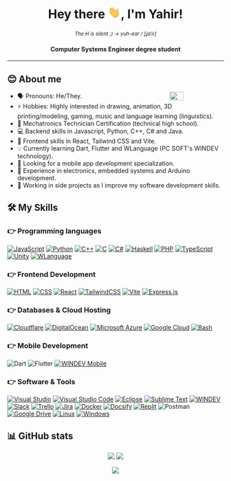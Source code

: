 <h1 align="center">Hey there <img src="https://raw.githubusercontent.com/ABSphreak/ABSphreak/master/gifs/Hi.gif" width="30px">, I'm Yahir!</h1>
<p align="center"><i><small>The H is silent ;) -> yuh-ear / [ʝaˈiɾ]</small></i></p>
<h4 align="center">Computer Systems Engineer degree student</h4>
<hr>

## 😊 About me

<img align="right" width="25%" height="25%" src="https://i.imgur.com/h2F5J4r.png" />

<ul>
<li>🗣 Pronouns: He/They.</li>
<li>⚡ Hobbies: Highly interested in drawing, animation, 3D printing/modeling, gaming, music and language learning (linguistics).</li>
<li>🤖 Mechatronics Technician Certification (technical high school). </li>
<li>💻 Backend skills in Javascript, Python, C++, C# and Java.</li>
<li>🚀 Frontend skills in React, Tailwind CSS and Vite.</li>
<li>💡 Currently learning Dart, Flutter and WLanguage (PC SOFT's WINDEV technology).</li>
<li>📱 Looking for a mobile app development specialization.</li>
<li>🔋 Experience in electronics, embedded systems and Arduino development.</li>
<li>🔭 Working in side projects as I improve my software development skills.</li>
</ul>

## 🛠️ My Skills

### 👉 Programming languages
[![JavaScript](https://img.shields.io/badge/JavaScript-F7DF1E?style=for-the-badge&logo=javascript&logoColor=000)](#)
[![Python](https://img.shields.io/badge/Python-3776AB?style=for-the-badge&logo=python&logoColor=fff)](#)
[![C++](https://img.shields.io/badge/C++-%2300599C.svg?style=for-the-badge&logo=c%2B%2B&logoColor=white)](#)
[![C](https://img.shields.io/badge/C-00599C?style=for-the-badge&logo=c&logoColor=white)](#)
[![C#](https://custom-icon-badges.demolab.com/badge/C%23-%23239120.svg?style=for-the-badge&logo=cshrp&logoColor=white)](#)
[![Haskell](https://img.shields.io/badge/Haskell-5e5086?style=for-the-badge&logo=haskell&logoColor=white)](#)
[![PHP](https://img.shields.io/badge/php-%23777BB4.svg?style=for-the-badge&logo=php&logoColor=white)](#)
[![TypeScript](https://img.shields.io/badge/TypeScript-3178C6?style=for-the-badge&logo=typescript&logoColor=fff)](#)
[![Unity](https://img.shields.io/badge/Unity-%23000000.svg?style=for-the-badge&logo=unity&logoColor=white)](#)
[![WLanguage](https://img.shields.io/badge/WLanguage-2F3134?style=for-the-badge&logoColor=white)](#)

### 👉 Frontend Development
[![HTML](https://img.shields.io/badge/HTML-%23E34F26.svg?style=for-the-badge&logo=html5&logoColor=white)](#)
[![CSS](https://img.shields.io/badge/CSS-1572B6?style=for-the-badge&logo=css3&logoColor=fff)](#)
[![React](https://img.shields.io/badge/React-%2320232a.svg?style=for-the-badge&logo=react&logoColor=%2361DAFB)](#)
[![TailwindCSS](https://img.shields.io/badge/Tailwind%20CSS-%2338B2AC.svg?style=for-the-badge&logo=tailwind-css&logoColor=white)](#)
[![Vite](https://img.shields.io/badge/Vite-646CFF?style=for-the-badge&logo=vite&logoColor=fff)](#)
[![Express.js](https://img.shields.io/badge/Express.js-%23404d59.svg?style=for-the-badge&logo=express&logoColor=%2361DAFB)](#)

### 👉 Databases & Cloud Hosting
[![Cloudflare](https://img.shields.io/badge/Cloudflare-F38020?style=for-the-badge&logo=Cloudflare&logoColor=white)](#)
[![DigitalOcean](https://img.shields.io/badge/DigitalOcean-%230167ff.svg?style=for-the-badge&logo=digitalOcean&logoColor=white)](#)
[![Microsoft Azure](https://custom-icon-badges.demolab.com/badge/Microsoft%20Azure-0089D6?style=for-the-badge&logo=msazure&logoColor=white)](#)
[![Google Cloud](https://img.shields.io/badge/Google%20Cloud-%234285F4.svg?style=for-the-badge&logo=google-cloud&logoColor=white)](#)
[![Bash](https://img.shields.io/badge/Bash-4EAA25?style=for-the-badge&logo=gnubash&logoColor=fff)](#)

### 👉 Mobile Development
![Dart](https://img.shields.io/badge/dart-%230175C2.svg?style=for-the-badge&logo=dart&logoColor=white)
![Flutter](https://img.shields.io/badge/Flutter-%2302569B.svg?style=for-the-badge&logo=Flutter&logoColor=white)
[![WINDEV Mobile](https://img.shields.io/badge/Windev%20Mobile-2F3134?style=for-the-badge&logoColor=white)](#)

### 👉 Software & Tools
[![Visual Studio](https://custom-icon-badges.demolab.com/badge/Visual%20Studio-5C2D91.svg?style=for-the-badge&logo=visual-studio&logoColor=white)](#)
[![Visual Studio Code](https://custom-icon-badges.demolab.com/badge/Visual%20Studio%20Code-0078d7.svg?style=for-the-badge&logo=vsc&logoColor=white)](#)
[![Eclipse](https://img.shields.io/badge/Eclipse-FE7A16.svg?style=for-the-badge&logo=Eclipse&logoColor=white)](#)
[![Sublime Text](https://img.shields.io/badge/Sublime%20Text-%23575757.svg?style=for-the-badge&logo=sublime-text&logoColor=important)](#)
[![WINDEV](https://img.shields.io/badge/Windev-2F3134?style=for-the-badge&logoColor=white)](#)
[![Slack](https://img.shields.io/badge/Slack-4A154B?style=for-the-badge&logo=slack&logoColor=fff)](#)
[![Trello](https://img.shields.io/badge/Trello-0052CC?style=for-the-badge&logo=trello&logoColor=fff)](#)
[![Jira](https://img.shields.io/badge/Jira-0052CC?style=for-the-badge&logo=jira&logoColor=fff)](#)
[![Docker](https://img.shields.io/badge/Docker-2496ED?style=for-the-badge&logo=docker&logoColor=fff)](#)
[![Docsify](https://img.shields.io/badge/Docsify-2ECE53?style=for-the-badge&logo=docsify&logoColor=fff)](#)
[![Replit](https://img.shields.io/badge/Replit-F26207?style=for-the-badge&logo=replit&logoColor=fff)](#)
![Postman](https://img.shields.io/badge/Postman-FF6C37?style=for-the-badge&logo=postman&logoColor=white)
[![Google Drive](https://img.shields.io/badge/Google%20Drive-4285F4?style=for-the-badge&logo=googledrive&logoColor=fff)](#)
[![Linux](https://img.shields.io/badge/Linux-FCC624?style=for-the-badge&logo=linux&logoColor=black)](#)
[![Windows](https://custom-icon-badges.demolab.com/badge/Windows-0078D6?style=for-the-badge&logo=windows11&logoColor=white)](#)

## 📊 GitHub stats
<p align="center"><img src="https://github-readme-streak-stats.herokuapp.com?user=yahirsaavedra" /> <img src="https://github-readme-stats.vercel.app/api?username=yahirsaavedra&show_icons=true" /></p>
<p align="center"><img src="https://github-readme-stats.vercel.app/api/top-langs/?username=yahirsaavedra&layout=pie" /></p>
